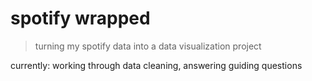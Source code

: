 # spotify wrapped
> turning my spotify data into a data visualization project

currently: working through data cleaning, answering guiding questions 
